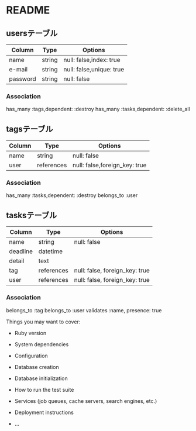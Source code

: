 # README

## usersテーブル
|Column|Type|Options|
|------|----|-------|
|name|string|null: false,index: true|
|e-mail|string|null: false,unique: true|
|password|string|null: false|
### Association
has_many :tags,dependent: :destroy
has_many :tasks,dependent: :delete_all

## tagsテーブル
|Column|Type|Options|
|------|----|-------|
|name|string|null: false|
|user|references|null: false,foreign_key: true|
### Association
has_many :tasks,dependent: :destroy
belongs_to :user

## tasksテーブル
|Column|Type|Options|
|------|----|-------|
|name|string|null: false|
|deadline|datetime|
|detail|text|
|tag|references|null: false, foreign_key: true|
|user|references|null: false, foreign_key: true|
### Association
belongs_to :tag
belongs_to :user
validates :name, presence: true

Things you may want to cover:

* Ruby version

* System dependencies

* Configuration

* Database creation

* Database initialization

* How to run the test suite

* Services (job queues, cache servers, search engines, etc.)

* Deployment instructions

* ...
